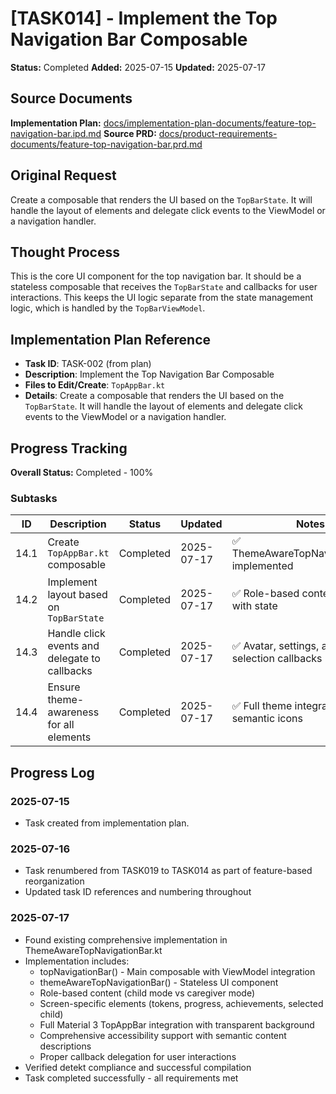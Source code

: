 # [TASK014] - Implement the Top Navigation Bar Composable

**Status:** Completed
**Added:** 2025-07-15
**Updated:** 2025-07-17

## Source Documents
**Implementation Plan:** [docs/implementation-plan-documents/feature-top-navigation-bar.ipd.md](docs/implementation-plan-documents/feature-top-navigation-bar.ipd.md)
**Source PRD:** [docs/product-requirements-documents/feature-top-navigation-bar.prd.md](docs/product-requirements-documents/feature-top-navigation-bar.prd.md)

## Original Request
Create a composable that renders the UI based on the `TopBarState`. It will handle the layout of elements and delegate click events to the ViewModel or a navigation handler.

## Thought Process
This is the core UI component for the top navigation bar. It should be a stateless composable that receives the `TopBarState` and callbacks for user interactions. This keeps the UI logic separate from the state management logic, which is handled by the `TopBarViewModel`.

## Implementation Plan Reference
- **Task ID**: TASK-002 (from plan)
- **Description**: Implement the Top Navigation Bar Composable
- **Files to Edit/Create**: `TopAppBar.kt`
- **Details**: Create a composable that renders the UI based on the `TopBarState`. It will handle the layout of elements and delegate click events to the ViewModel or a navigation handler.

## Progress Tracking

**Overall Status:** Completed - 100%

### Subtasks
| ID | Description | Status | Updated | Notes |
|----|-------------|--------|---------|-------|
| 14.1 | Create `TopAppBar.kt` composable | Completed | 2025-07-17 | ✅ ThemeAwareTopNavigationBar.kt implemented |
| 14.2 | Implement layout based on `TopBarState` | Completed | 2025-07-17 | ✅ Role-based content rendering with state |
| 14.3 | Handle click events and delegate to callbacks | Completed | 2025-07-17 | ✅ Avatar, settings, and child selection callbacks |
| 14.4 | Ensure theme-awareness for all elements | Completed | 2025-07-17 | ✅ Full theme integration with semantic icons |

## Progress Log
### 2025-07-15
- Task created from implementation plan.

### 2025-07-16
- Task renumbered from TASK019 to TASK014 as part of feature-based reorganization
- Updated task ID references and numbering throughout

### 2025-07-17
- Found existing comprehensive implementation in ThemeAwareTopNavigationBar.kt
- Implementation includes:
  - topNavigationBar() - Main composable with ViewModel integration
  - themeAwareTopNavigationBar() - Stateless UI component
  - Role-based content (child mode vs caregiver mode)
  - Screen-specific elements (tokens, progress, achievements, selected child)
  - Full Material 3 TopAppBar integration with transparent background
  - Comprehensive accessibility support with semantic content descriptions
  - Proper callback delegation for user interactions
- Verified detekt compliance and successful compilation
- Task completed successfully - all requirements met
